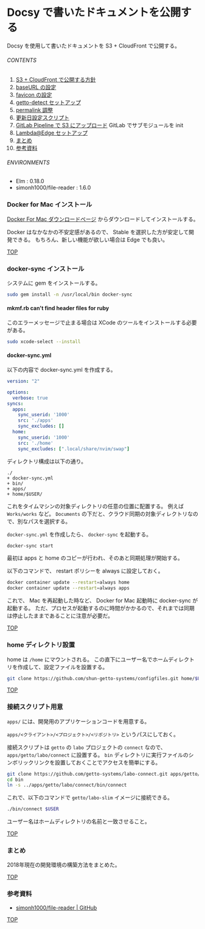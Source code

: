 # Docsy で書いたドキュメントを公開する
<a id="top"></a>

Docsy を使用して書いたドキュメントを S3 + CloudFront で公開する。

###### CONTENTS

1. [S3 + CloudFront で公開する方針](#strategy)
1. [baseURL の設定](#setup-base-url)
1. [favicon の設定](#setup-favicon)
1. [getto-detect セットアップ](#setup-getto-detect)
1. [permalink 調整](#arrange-permalink)
1. [更新日設定スクリプト](#modify-date)
1. [GitLab Pipeline で S3 にアップロード](#init-submodules-on-gitlab) GitLab でサブモジュールを init
1. [Lambda@Edge セットアップ](#setup-lambda-edge)
1. [まとめ](#postscript)
1. [参考資料](#reference)


###### ENVIRONMENTS

- Elm : 0.18.0
- simonh1000/file-reader : 1.6.0


<a id="docker-for-mac"></a>
### Docker for Mac インストール

[Docker For Mac ダウンロードページ](https://www.docker.com/docker-mac) からダウンロードしてインストールする。

Docker はなかなかの不安定感があるので、 Stable を選択した方が安定して開発できる。
もちろん、新しい機能が欲しい場合は Edge でも良い。


[TOP](#top)
<a id="docker-sync"></a>
### docker-sync インストール

システムに gem をインストールする。

```bash
sudo gem install -n /usr/local/bin docker-sync
```

#### mkmf.rb can't find header files for ruby

このエラーメッセージで止まる場合は XCode のツールをインストールする必要がある。

```bash
sudo xcode-select --install
```

#### docker-sync.yml

以下の内容で docker-sync.yml を作成する。

```yaml
version: "2"

options:
  verbose: true
syncs:
  apps:
    sync_userid: '1000'
    src: './apps'
    sync_excludes: []
  home:
    sync_userid: '1000'
    src: './home'
    sync_excludes: [".local/share/nvim/swap"]
```

ディレクトリ構成は以下の通り。

```text
./
+ docker-sync.yml
+ bin/
+ apps/
+ home/$USER/
```

これをタイムマシンの対象ディレクトリの任意の位置に配置する。
例えば `Works/works` など。
`Documents` の下だと、クラウド同期の対象ディレクトリなので、別なパスを選択する。

`docker-sync.yml` を作成したら、 `docker-sync` を起動する。

```bash
docker-sync start
```

最初は apps と home のコピーが行われ、そのあと同期処理が開始する。

以下のコマンドで、 restart ポリシーを always に設定しておく。

```bash
docker container update --restart=always home
docker container update --restart=always apps
```

これで、 Mac を再起動した時など、 Docker for Mac 起動時に docker-sync が起動する。
ただ、プロセスが起動するのに時間がかかるので、それまでは同期は停止したままであることに注意が必要だ。


[TOP](#top)
<a id="home"></a>
### home ディレクトリ設置

home は `/home` にマウントされる。
この直下にユーザー名でホームディレクトリを作成して、設定ファイルを設置する。

```bash
git clone https://github.com/shun-getto-systems/configfiles.git home/$USER/.config
```


[TOP](#top)
<a id="connect"></a>
### 接続スクリプト用意

`apps/` には、開発用のアプリケーションコードを用意する。

`apps/<クライアント>/<プロジェクト>/<リポジトリ>` というパスにしておく。

接続スクリプトは `getto` の `labo` プロジェクトの `connect` なので、 `apps/getto/labo/connect` に設置する。
`bin` ディレクトリに実行ファイルのシンボリックリンクを設置しておくことでアクセスを簡単にする。

```bash
git clone https://github.com/getto-systems/labo-connect.git apps/getto/labo/connect
cd bin
ln -s ../apps/getto/labo/connect/bin/connect
```

これで、以下のコマンドで `getto/labo-slim` イメージに接続できる。

```bash
./bin/connect $USER
```

ユーザー名はホームディレクトリの名前と一致させること。


[TOP](#top)
<a id="postscript"></a>
### まとめ

2018年現在の開発環境の構築方法をまとめた。


[TOP](#top)
<a id="reference"></a>
### 参考資料

- [simonh1000/file-reader | GitHub](https://github.com/simonh1000/file-reader)


[TOP](#top)
